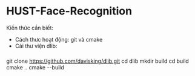 # HUST-Face-Recognition

Kiến thức cần biết:

- Cách thưc hoạt động: git và cmake
- Cài thư viện dlib:

#####

git clone https://github.com/davisking/dlib.git
cd dlib
mkdir build
cd build
cmake ..
cmake --build
